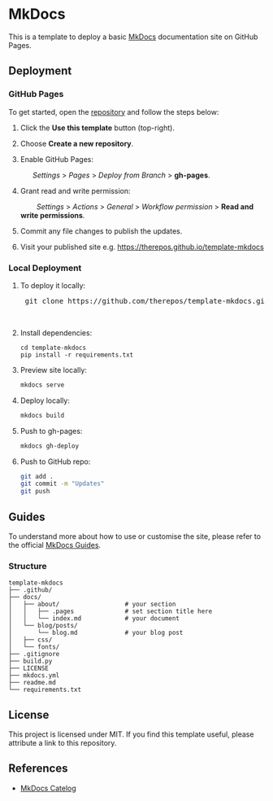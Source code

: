 # MkDocs
This is a template to deploy a basic [MkDocs](https://squidfunk.github.io/mkdocs-material/getting-started/) documentation site on GitHub Pages.  

## Deployment

### GitHub Pages
To get started, open the [repository](https://github.com/therepos/template-mkdocs) and follow the steps below:

1. Click the **Use this template** button (top-right).  

2. Choose **Create a new repository**.  

3. Enable GitHub Pages:  
    
    &nbsp;&nbsp;&nbsp;&nbsp;&nbsp;&nbsp;_Settings_ > _Pages_ > _Deploy from Branch_ > **gh-pages**.  

4. Grant read and write permission:  

    &nbsp;&nbsp;&nbsp;&nbsp;&nbsp;&nbsp;&nbsp;&nbsp;_Settings_ > _Actions_ > _General_ > _Workflow permission_ > **Read and write permissions**.

5. Commit any file changes to publish the updates.  

6. Visit your published site e.g. https://therepos.github.io/template-mkdocs  

### Local Deployment
1. To deploy it locally:  

    <pre>
    git clone https://github.com/therepos/template-mkdocs.git

    </pre>

2. Install dependencies:

    ```
    cd template-mkdocs
    pip install -r requirements.txt
    ```

3. Preview site locally:

    ```bash
    mkdocs serve
    ```

4. Deploy locally:

    ```bash
    mkdocs build
    ```

5. Push to gh-pages:

    ```bash
    mkdocs gh-deploy
    ```

6. Push to GitHub repo:

    ```bash
    git add . 
    git commit -m "Updates"
    git push
    ```

## Guides

To understand more about how to use or customise the site, please refer to the official [MkDocs Guides](https://squidfunk.github.io/mkdocs-material/getting-started/). 

### Structure

```
template-mkdocs
├── .github/
├── docs/
│   ├── about/                  # your section
│   │   ├── .pages              # set section title here
│   │   └── index.md            # your document
│   └── blog/posts/
│       └── blog.md             # your blog post 
│   ├── css/
│   └── fonts/
├── .gitignore
├── build.py
├── LICENSE
├── mkdocs.yml
├── readme.md
└── requirements.txt
```

## License
This project is licensed under MIT. If you find this template useful, please attribute a link to this repository.

## References
- [MkDocs Catelog](https://github.com/mkdocs/catalog)
